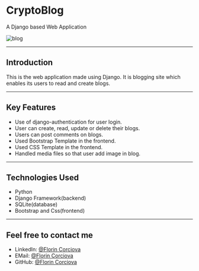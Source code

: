 # CryptoBlog
A Django based Web Application

![blog](https://user-images.githubusercontent.com/74854275/193274955-e869329d-2017-4a66-8a00-f4c584768500.jpg)

  - - - -
## Introduction
This is the web application made using Django. It is blogging site which enables its users to read and create blogs.
  - - - -
  
  ## Key Features
  * Use of django-authentication for user login.
  * User can create, read, update or delete their blogs.
  * Users can post comments on blogs.
  * Used Bootstrap Template in the frontend.
  * Used CSS Template in the frontend.
  * Handled media files so that user  add image in blog.


  - - - -
  ## Technologies Used
  
  * Python
  * Django Framework(backend)
  * SQLite(database)
  * Bootstrap and Css(frontend)

  - - - -
  
  ## Feel free to contact me
  * LinkedIn: [@Florin Corciova](https://www.linkedin.com/in/florin-corciova-0b1513120/) 
  * EMail: [@Florin Corciova](mailto:corciova.f@gmail.com)
  * GitHub: [@Florin Corciova](https://github.com/Stilledood)

  
